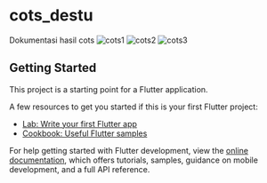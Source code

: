 # cots_destu

Dokumentasi hasil cots
![cots1](https://github.com/user-attachments/assets/a6416a3c-5897-4808-ad3b-b0993d9fe4ea)
![cots2](https://github.com/user-attachments/assets/d40186e6-c0d0-4140-ad99-bb944ad748f3)
![cots3](https://github.com/user-attachments/assets/d80dfcb1-a518-453a-ad3d-4771c878a1aa)


## Getting Started

This project is a starting point for a Flutter application.

A few resources to get you started if this is your first Flutter project:

- [Lab: Write your first Flutter app](https://docs.flutter.dev/get-started/codelab)
- [Cookbook: Useful Flutter samples](https://docs.flutter.dev/cookbook)

For help getting started with Flutter development, view the
[online documentation](https://docs.flutter.dev/), which offers tutorials,
samples, guidance on mobile development, and a full API reference.
